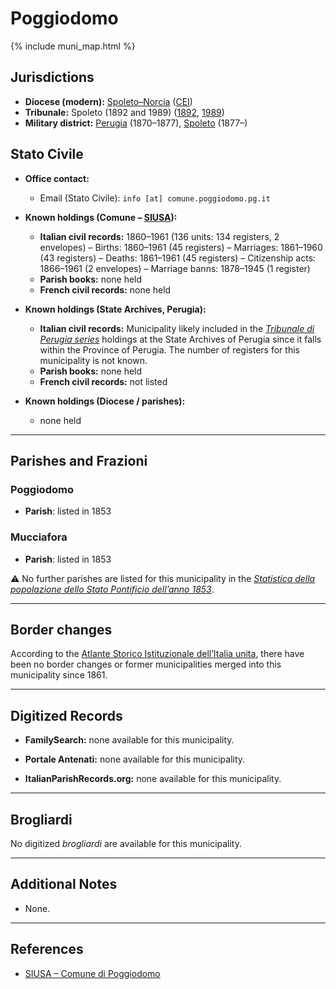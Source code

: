 # Poggiodomo

{% include muni_map.html %}

## Jurisdictions

* **Diocese (modern):** [Spoleto–Norcia](../dio/spoleto.md) ([CEI](https://www.chiesacattolica.it/annuario-cei/ricerca-parrocchie/))
* **Tribunale:** Spoleto (1892 and 1989) ([1892](https://www.google.it/books/edition/Bollettino_ufficiale_del_Ministero_di_gr/kRXd4t5fK-0C?hl=en&gbpv=1&pg=PA457&printsec=frontcover), [1989](https://www.google.it/books/edition/Gazzetta_ufficiale_della_Repubblica_ital/-Z6nogg-qMQC?hl=en&gbpv=1&pg=RA8-PA38&printsec=frontcover))
* **Military district:** [Perugia](../mil/perugia.md) (1870–1877), [Spoleto](../mil/spoleto.md) (1877–)

## Stato Civile

* **Office contact:**

  * Email (Stato Civile): `info [at] comune.poggiodomo.pg.it`

* **Known holdings (Comune – [SIUSA](https://siusa-archivi.cultura.gov.it/cgi-bin/siusa/pagina.pl?TipoPag=comparc&Chiave=321184)):**

  * **Italian civil records:** 1860–1961 (136 units: 134 registers, 2 envelopes)
    – Births: 1860–1961 (45 registers)
    – Marriages: 1861–1960 (43 registers)
    – Deaths: 1861–1961 (45 registers)
    – Citizenship acts: 1866–1961 (2 envelopes)
    – Marriage banns: 1878–1945 (1 register)
  * **Parish books:** none held
  * **French civil records:** none held

* **Known holdings (State Archives, Perugia):**  

  * **Italian civil records:** Municipality likely included in the *[Tribunale di Perugia series](http://dati.san.beniculturali.it/SAN/complarc_IT-AS-PG_san.cat.complArch.96907)* holdings at the State Archives of Perugia since it falls within the Province of Perugia. The number of registers for this municipality is not known.
  * **Parish books:** none held
  * **French civil records:** not listed

* **Known holdings (Diocese / parishes):**

  * none held

---

## Parishes and Frazioni

### Poggiodomo

* **Parish**: listed in 1853

### Mucciafora

* **Parish**: listed in 1853

⚠️ No further parishes are listed for this municipality in the *[Statistica della popolazione dello Stato Pontificio dell’anno 1853](https://www.google.it/books/edition/Statistics_della_popolazione_dello_Stato/v6dCAQAAMAAJ)*.

---

## Border changes

According to the [Atlante Storico Istituzionale dell’Italia unita](http://dati.san.beniculturali.it/asi/local/), there have been no border changes or former municipalities merged into this municipality since 1861.

---

## Digitized Records

* **FamilySearch:** none available for this municipality.

* **Portale Antenati:** none available for this municipality.

* **ItalianParishRecords.org:** none available for this municipality.

---

## Brogliardi

No digitized *brogliardi* are available for this municipality.

---

## Additional Notes

* None.

---

## References

* [SIUSA – Comune di Poggiodomo](https://siusa-archivi.cultura.gov.it/cgi-bin/siusa/pagina.pl?TipoPag=comparc&Chiave=321184)
